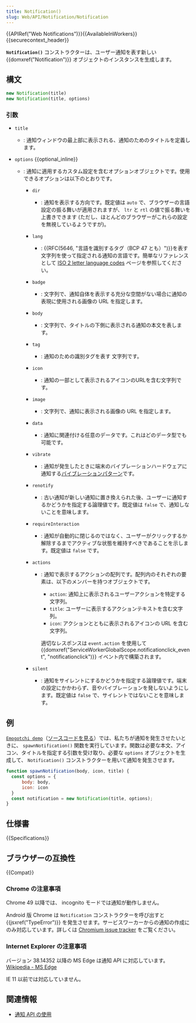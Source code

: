 ```yaml
---
title: Notification()
slug: Web/API/Notification/Notification
---
```


{{APIRef("Web Notifications")}}{{AvailableInWorkers}}{{securecontext_header}}

**`Notification()`** コンストラクターは、ユーザー通知を表す新しい {{domxref("Notification")}} オブジェクトのインスタンスを生成します。

## 構文

```js
new Notification(title)
new Notification(title, options)
```

### 引数

- `title`
  - : 通知ウィンドウの最上部に表示される、通知のためのタイトルを定義します。
- `options` {{optional_inline}}

  - : 通知に適用するカスタム設定を含むオプションオブジェクトです。使用できるオプションは以下のとおりです。

    - `dir`
      - : 通知を表示する方向です。既定値は `auto` で、ブラウザーの言語設定の振る舞いが適用されますが、 `ltr` と `rtl` の値で振る舞いを上書きできます (ただし、ほとんどのブラウザーがこれらの設定を無視しているようですが)。
    - `lang`
      - : {{RFC(5646, "言語を識別するタグ（BCP 47 とも）")}}を表す文字列を使って指定される通知の言語です。簡単なリファレンスとして [ISO 2 letter language codes](https://www.sitepoint.com/iso-2-letter-language-codes/) ページを参照してください。
    - `badge`
      - : 文字列で、通知自体を表示する充分な空間がない場合に通知の表現に使用される画像の URL を指定します。
    - `body`
      - : 文字列で、タイトルの下側に表示される通知の本文を表します。
    - `tag`
      - : 通知のための識別タグを表す 文字列です。
    - `icon`
      - : 通知の一部として表示されるアイコンのURLを含む文字列です。
    - `image`
      - : 文字列で、通知に表示される画像の URL を指定します。
    - `data`
      - : 通知に関連付ける任意のデータです。これはどのデータ型でも可能です。
    - `vibrate`
      - : 通知が発生したときに端末のバイブレーションハードウェアに通知する[バイブレーションパターン](/ja/docs/Web/API/Vibration_API#vibration_patterns)です。
    - `renotify`
      - : 古い通知が新しい通知に置き換えられた後、ユーザーに通知するかどうかを指定する論理値です。既定値は `false` で、通知しないことを意味します。
    - `requireInteraction`
      - : 通知が自動的に閉じるのではなく、ユーザーがクリックするか解除するまでアクティブな状態を維持すべきであることを示します。既定値は `false` です。
    - `actions`
      - : 通知で表示するアクションの配列です。配列内のそれぞれの要素は、以下のメンバーを持つオブジェクトです。

        - `action`:  通知上に表示されるユーザーアクションを特定する文字列。
        - `title`:  ユーザーに表示するアクションテキストを含む文字列。
        - `icon`:  アクションとともに表示されるアイコンの URL を含む文字列。

        適切なレスポンスは `event.action` を使用して {{domxref("ServiceWorkerGlobalScope.notificationclick_event", "notificationclick")}} イベント内で構築されます。

    - `silent`
      - : 通知をサイレントにするかどうかを指定する論理値です。端末の設定にかかわらず、音やバイブレーションを発しないようにします。既定値は `false` で、サイレントではないことを意味します。

## 例

[`Emogotchi demo`](https://chrisdavidmills.github.io/emogotchi/)（[ソースコードを見る](https://github.com/chrisdavidmills/emogotchi)）では、私たちが通知を発生させたいときに、 `spawnNotification()` 関数を実行しています。関数は必要な本文、アイコン、タイトルを指定する引数を受け取り、必要な `options` オブジェクトを生成して、 `Notification()` コンストラクターを用いて通知を発生させます。

```js
function spawnNotification(body, icon, title) {
  const options = {
      body: body,
      icon: icon
  }
  const notification = new Notification(title, options);
}
```

## 仕様書

{{Specifications}}

## ブラウザーの互換性

{{Compat}}

### Chrome の注意事項

Chrome 49 以降では、 incognito モードでは通知が動作しません。

Android 版 Chrome は `Notification` コンストラクターを呼び出すと {{jsxref("TypeError")}} を発生させます。サービスワーカーからの通知の作成にのみ対応しています。詳しくは [Chromium issue tracker](https://bugs.chromium.org/p/chromium/issues/detail?id=481856) をご覧ください。

### Internet Explorer の注意事項

バージョン 38.14352 以降の MS Edge は通知 API に対応しています。 [Wikipedia - MS Edge](https://en.wikipedia.org/wiki/Microsoft_Edge#Release_history)

IE 11 以前では対応していません。

## 関連情報

- [通知 API の使用](/ja/docs/Web/API/Notifications_API/Using_the_Notifications_API)
